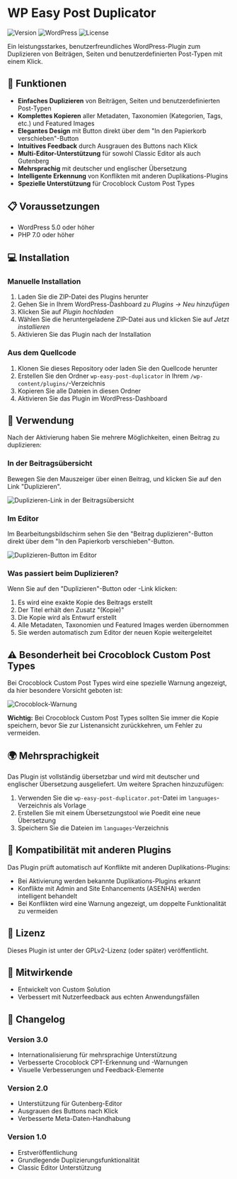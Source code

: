 # WP Easy Post Duplicator

![Version](https://img.shields.io/badge/version-3.0-blue)
![WordPress](https://img.shields.io/badge/WordPress-6.0%2B-green)
![License](https://img.shields.io/badge/license-GPL--2.0%2B-red)

Ein leistungsstarkes, benutzerfreundliches WordPress-Plugin zum Duplizieren von Beiträgen, Seiten und benutzerdefinierten Post-Typen mit einem Klick.

## 🚀 Funktionen

- **Einfaches Duplizieren** von Beiträgen, Seiten und benutzerdefinierten Post-Typen
- **Komplettes Kopieren** aller Metadaten, Taxonomien (Kategorien, Tags, etc.) und Featured Images
- **Elegantes Design** mit Button direkt über dem "In den Papierkorb verschieben"-Button
- **Intuitives Feedback** durch Ausgrauen des Buttons nach Klick
- **Multi-Editor-Unterstützung** für sowohl Classic Editor als auch Gutenberg
- **Mehrsprachig** mit deutscher und englischer Übersetzung
- **Intelligente Erkennung** von Konflikten mit anderen Duplikations-Plugins
- **Spezielle Unterstützung** für Crocoblock Custom Post Types

## 📋 Voraussetzungen

- WordPress 5.0 oder höher
- PHP 7.0 oder höher

## 💻 Installation

### Manuelle Installation

1. Laden Sie die ZIP-Datei des Plugins herunter
2. Gehen Sie in Ihrem WordPress-Dashboard zu *Plugins → Neu hinzufügen*
3. Klicken Sie auf *Plugin hochladen*
4. Wählen Sie die heruntergeladene ZIP-Datei aus und klicken Sie auf *Jetzt installieren*
5. Aktivieren Sie das Plugin nach der Installation

### Aus dem Quellcode

1. Klonen Sie dieses Repository oder laden Sie den Quellcode herunter
2. Erstellen Sie den Ordner `wp-easy-post-duplicator` in Ihrem `/wp-content/plugins/`-Verzeichnis
3. Kopieren Sie alle Dateien in diesen Ordner
4. Aktivieren Sie das Plugin im WordPress-Dashboard

## 🔧 Verwendung

Nach der Aktivierung haben Sie mehrere Möglichkeiten, einen Beitrag zu duplizieren:

### In der Beitragsübersicht

Bewegen Sie den Mauszeiger über einen Beitrag, und klicken Sie auf den Link "Duplizieren".

![Duplizieren-Link in der Beitragsübersicht](https://via.placeholder.com/500x100/f5f5f5/222222?text=Duplizieren+Link+in+Beitragsübersicht)

### Im Editor

Im Bearbeitungsbildschirm sehen Sie den "Beitrag duplizieren"-Button direkt über dem "In den Papierkorb verschieben"-Button.

![Duplizieren-Button im Editor](https://via.placeholder.com/250x150/f5f5f5/222222?text=Duplizieren+Button+im+Editor)

### Was passiert beim Duplizieren?

Wenn Sie auf den "Duplizieren"-Button oder -Link klicken:

1. Es wird eine exakte Kopie des Beitrags erstellt
2. Der Titel erhält den Zusatz "(Kopie)"
3. Die Kopie wird als Entwurf erstellt
4. Alle Metadaten, Taxonomien und Featured Images werden übernommen
5. Sie werden automatisch zum Editor der neuen Kopie weitergeleitet

## ⚠️ Besonderheit bei Crocoblock Custom Post Types

Bei Crocoblock Custom Post Types wird eine spezielle Warnung angezeigt, da hier besondere Vorsicht geboten ist:

![Crocoblock-Warnung](https://via.placeholder.com/400x120/f5f5f5/d63638?text=Crocoblock+Warnung)

**Wichtig:** Bei Crocoblock Custom Post Types sollten Sie immer die Kopie speichern, bevor Sie zur Listenansicht zurückkehren, um Fehler zu vermeiden.

## 🌍 Mehrsprachigkeit

Das Plugin ist vollständig übersetzbar und wird mit deutscher und englischer Übersetzung ausgeliefert. Um weitere Sprachen hinzuzufügen:

1. Verwenden Sie die `wp-easy-post-duplicator.pot`-Datei im `languages`-Verzeichnis als Vorlage
2. Erstellen Sie mit einem Übersetzungstool wie Poedit eine neue Übersetzung
3. Speichern Sie die Dateien im `languages`-Verzeichnis

## 🔄 Kompatibilität mit anderen Plugins

Das Plugin prüft automatisch auf Konflikte mit anderen Duplikations-Plugins:

- Bei Aktivierung werden bekannte Duplikations-Plugins erkannt
- Konflikte mit Admin and Site Enhancements (ASENHA) werden intelligent behandelt
- Bei Konflikten wird eine Warnung angezeigt, um doppelte Funktionalität zu vermeiden

## 📜 Lizenz

Dieses Plugin ist unter der GPLv2-Lizenz (oder später) veröffentlicht.

## 🙌 Mitwirkende

- Entwickelt von Custom Solution
- Verbessert mit Nutzerfeedback aus echten Anwendungsfällen

## 📝 Changelog

### Version 3.0
- Internationalisierung für mehrsprachige Unterstützung
- Verbesserte Crocoblock CPT-Erkennung und -Warnungen
- Visuelle Verbesserungen und Feedback-Elemente

### Version 2.0
- Unterstützung für Gutenberg-Editor
- Ausgrauen des Buttons nach Klick
- Verbesserte Meta-Daten-Handhabung

### Version 1.0
- Erstveröffentlichung
- Grundlegende Duplizierungsfunktionalität
- Classic Editor Unterstützung